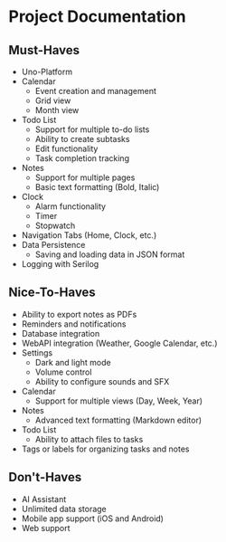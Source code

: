 # Project Documentation

## Must-Haves
- Uno-Platform
- Calendar
    - Event creation and management
    - Grid view
    - Month view
- Todo List
    - Support for multiple to-do lists
    - Ability to create subtasks
    - Edit functionality
    - Task completion tracking
- Notes
    - Support for multiple pages
    - Basic text formatting (Bold, Italic)
- Clock
    - Alarm functionality
    - Timer
    - Stopwatch
- Navigation Tabs (Home, Clock, etc.)
- Data Persistence
    - Saving and loading data in JSON format
- Logging with Serilog

## Nice-To-Haves
- Ability to export notes as PDFs
- Reminders and notifications
- Database integration
- WebAPI integration (Weather, Google Calendar, etc.)
- Settings
    - Dark and light mode
    - Volume control
    - Ability to configure sounds and SFX
- Calendar
    - Support for multiple views (Day, Week, Year)
- Notes
    - Advanced text formatting (Markdown editor)
- Todo List
    - Ability to attach files to tasks
- Tags or labels for organizing tasks and notes

## Don't-Haves
- AI Assistant
- Unlimited data storage
- Mobile app support (iOS and Android)
- Web support